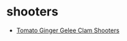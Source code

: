 # shooters

 * [Tomato Ginger Gelee Clam Shooters](index/t/tomato-ginger-gelee-clam-shooters-108160.json)

